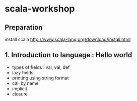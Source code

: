 # scala-workshop

## Preparation

install scala  http://www.scala-lang.org/download/install.html


## 1. Introduction to language : Hello world
- types of fields : val, val, def
- lazy fields
- printing using string format 
- call by name
- implicit
- closure

